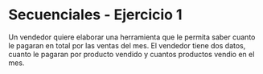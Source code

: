 # Secuenciales - Ejercicio 1

Un vendedor quiere elaborar una herramienta que le permita saber cuanto le pagaran en total por las ventas del mes.
El vendedor tiene dos datos, cuanto le pagaran por producto vendido y cuantos productos vendio en el mes.
